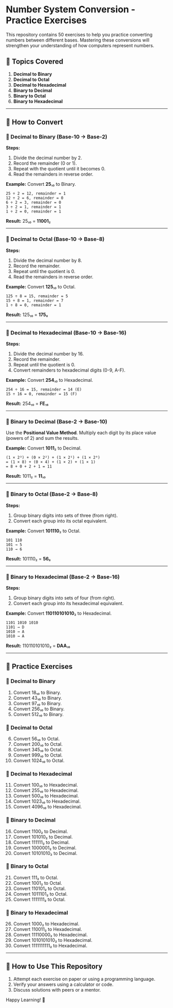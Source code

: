 # Number System Conversion - Practice Exercises

This repository contains 50 exercises to help you practice converting numbers between different bases. Mastering these conversions will strengthen your understanding of how computers represent numbers.

## 📌 Topics Covered
1. **Decimal to Binary**
2. **Decimal to Octal**
3. **Decimal to Hexadecimal**
4. **Binary to Decimal**
5. **Binary to Octal**
6. **Binary to Hexadecimal**


---

## 📘 How to Convert

### 🔹 Decimal to Binary (Base-10 → Base-2)
**Steps:**
1. Divide the decimal number by 2.
2. Record the remainder (0 or 1).
3. Repeat with the quotient until it becomes 0.
4. Read the remainders in reverse order.

**Example:** Convert **25**₁₀ to Binary.
```
25 ÷ 2 = 12, remainder = 1
12 ÷ 2 = 6, remainder = 0
6 ÷ 2 = 3, remainder = 0
3 ÷ 2 = 1, remainder = 1
1 ÷ 2 = 0, remainder = 1
```
**Result:** 25₁₀ = **11001**₂

---

### 🔹 Decimal to Octal (Base-10 → Base-8)
**Steps:**
1. Divide the decimal number by 8.
2. Record the remainder.
3. Repeat until the quotient is 0.
4. Read the remainders in reverse order.

**Example:** Convert **125**₁₀ to Octal.
```
125 ÷ 8 = 15, remainder = 5
15 ÷ 8 = 1, remainder = 7
1 ÷ 8 = 0, remainder = 1
```
**Result:** 125₁₀ = **175**₈

---

### 🔹 Decimal to Hexadecimal (Base-10 → Base-16)
**Steps:**
1. Divide the decimal number by 16.
2. Record the remainder.
3. Repeat until the quotient is 0.
4. Convert remainders to hexadecimal digits (0-9, A-F).

**Example:** Convert **254**₁₀ to Hexadecimal.
```
254 ÷ 16 = 15, remainder = 14 (E)
15 ÷ 16 = 0, remainder = 15 (F)
```
**Result:** 254₁₀ = **FE**₁₆

---

### 🔹 Binary to Decimal (Base-2 → Base-10)
Use the **Positional Value Method**.
Multiply each digit by its place value (powers of 2) and sum the results.

**Example:** Convert **1011**₂ to Decimal.
```
(1 × 2³) + (0 × 2²) + (1 × 2¹) + (1 × 2⁰)
= (1 × 8) + (0 × 4) + (1 × 2) + (1 × 1)
= 8 + 0 + 2 + 1 = 11
```
**Result:** 1011₂ = **11**₁₀

---

### 🔹 Binary to Octal (Base-2 → Base-8)
**Steps:**
1. Group binary digits into sets of three (from right).
2. Convert each group into its octal equivalent.

**Example:** Convert **101110**₂ to Octal.
```
101 110
101 → 5
110 → 6
```
**Result:** 101110₂ = **56**₈

---

### 🔹 Binary to Hexadecimal (Base-2 → Base-16)
**Steps:**
1. Group binary digits into sets of four (from right).
2. Convert each group into its hexadecimal equivalent.

**Example:** Convert **110110101010**₂ to Hexadecimal.
```
1101 1010 1010
1101 → D
1010 → A
1010 → A
```
**Result:** 110110101010₂ = **DAA**₁₆

---

## 📝 Practice Exercises

### 🔹 **Decimal to Binary**
1. Convert 18₁₀ to Binary.
2. Convert 43₁₀ to Binary.
3. Convert 97₁₀ to Binary.
4. Convert 256₁₀ to Binary.
5. Convert 512₁₀ to Binary.

### 🔹 **Decimal to Octal**
6. Convert 56₁₀ to Octal.
7. Convert 200₁₀ to Octal.
8. Convert 345₁₀ to Octal.
9. Convert 999₁₀ to Octal.
10. Convert 1024₁₀ to Octal.

### 🔹 **Decimal to Hexadecimal**
11. Convert 100₁₀ to Hexadecimal.
12. Convert 255₁₀ to Hexadecimal.
13. Convert 500₁₀ to Hexadecimal.
14. Convert 1023₁₀ to Hexadecimal.
15. Convert 4096₁₀ to Hexadecimal.

### 🔹 **Binary to Decimal**
16. Convert 1100₂ to Decimal.
17. Convert 101010₂ to Decimal.
18. Convert 111111₂ to Decimal.
19. Convert 1000001₂ to Decimal.
20. Convert 10101010₂ to Decimal.

### 🔹 **Binary to Octal**
21. Convert 111₂ to Octal.
22. Convert 1001₂ to Octal.
23. Convert 110101₂ to Octal.
24. Convert 1011101₂ to Octal.
25. Convert 1111111₂ to Octal.

### 🔹 **Binary to Hexadecimal**
26. Convert 1000₂ to Hexadecimal.
27. Convert 110011₂ to Hexadecimal.
28. Convert 11110000₂ to Hexadecimal.
29. Convert 1010101010₂ to Hexadecimal.
30. Convert 1111111111₂ to Hexadecimal.


---

## 🚀 How to Use This Repository
1. Attempt each exercise on paper or using a programming language.
2. Verify your answers using a calculator or code.
3. Discuss solutions with peers or a mentor.

Happy Learning! 🎉
